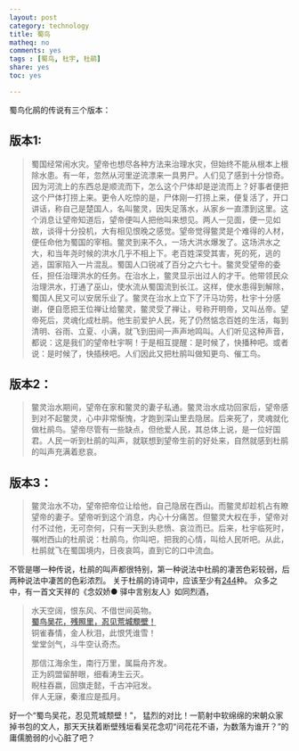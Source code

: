 ```yaml
---
layout: post 
category: technology
title: 蜀鸟
matheq: no
comments: yes
tags : [蜀鸟, 杜宇, 杜鹃] 
share: yes
toc: yes

---
```


蜀鸟化鹃的传说有三个版本：

## 版本1:
> 蜀国经常闹水灾。望帝也想尽各种方法来治理水灾，但始终不能从根本上根除水患。有一年，忽然从河里逆流漂来一具男尸。人们见了感到十分惊奇。因为河流上的东西总是顺流而下，怎么这个尸体却是逆流而上？好事者便把这个尸体打捞上来。更令人吃惊的是，尸体刚一打捞上来，便复活了，开口讲话，称自己是楚国人，名叫鳖灵，因失足落水，从家乡一直漂到这里。这个消息让望帝知道后，望帝便叫人把他叫来想见。两人一见面，便一见如故，谈得十分投机，大有相见恨晚之感觉。望帝觉得鳖灵是个难得的人材，便任命他为蜀国的宰相。鳖灵到来不久，一场大洪水爆发了。这场洪水之大，和当年尧时候的洪水几乎不相上下。老百姓深受其害，死的死，逃的逃，国家陷入一片混乱。蜀国人口锐减了百分之六七十。鳖灵受望帝的委任，担任治理洪水的任务。在治水上，鳖灵显示出过人的才干。他带领民众治理洪水，打通了巫山，使水流从蜀国流到长江。这样，使水患得到解除，蜀国人民又可以安居乐业了。鳖灵在治水上立下了汗马功劳，杜宇十分感谢，便自愿把王位禅让给鳖灵，鳖灵受了禅让，号称开明帝，又叫丛帝。望帝死后，灵魂化成杜鹃。他生前爱护人民，死了仍然惦念百姓的生活，每到清明、谷雨、立夏、小满，就飞到田间一声声地鸣叫。人们听见这种声音，都说：这是我们的望帝杜宇啊！于是相互提醒：是时候了，快播种吧。或者说：是时候了，快插秧吧。人们因此又把杜鹃叫做知更鸟、催工鸟。

## 版本2：
> 鳖灵治水期间，望帝在家和鳖灵的妻子私通。鳖灵治水成功回家后，望帝感到对不起鳖灵，心中非常惭愧，才跑到深山里去隐居。后来死了，灵魂就化做杜鹃鸟。望帝尽管有一些缺点，但他爱人民，其总体上说，是一位好国君。人民一听到杜鹃的叫声，就联想到望帝生前的好处来，自然就感到杜鹃的叫声充满着悲哀。

## 版本3：
> 鳖灵治水不功，望帝把帝位让给他，自己隐居在西山。而鳖灵却趁机占有瞭望帝的妻子。望帝听到这个消息，内心十分痛苦。但鳖灵大权在手，望帝对付不过他，无可奈何，只有一天到头悲愤、哀泣而已。后来，杜宇临死时，嘱咐西山的杜鹃说：杜鹃鸟，你叫吧，把我的心情，叫给人民听吧。从此，杜鹃就飞在蜀国境内，日夜哀鸣，直到它的口中流血。

不管是哪一种传说，杜鹃的叫声都很特别，第一种说法中杜鹃的凄苦色彩较弱，后两种说法中凄苦的色彩浓烈。
关于杜鹃的诗词中，应该至少有[244](http://hanyu.iciba.com/index.php?module=shige&act=search&type=all&keyword=%E6%9D%9C%E9%B9%83&pageno=3)种。
众多之中，有一首文天祥的《念奴娇● 驿中言别友人》如同烈酒，

> 水天空阔，恨东风、不借世间英物。  
<u>__蜀鸟吴花，残照里，忍见荒城颓壁！__</u>  
铜雀春情，金人秋泪，此恨凭谁雪！  
堂堂剑气，斗牛空认奇杰。
> 
> 那信江海余生，南行万里，属扁舟齐发。  
正为鸥盟留醉眼，细看涛生云灭。  
睨柱吞嬴，回旗走懿，千古冲冠发。  
伴人无寐，秦淮应是孤月。

好一个“蜀鸟吴花，忍见荒城颓壁！”， 猛烈的对比！一箭射中软绵绵的宋朝众家掉书包的文人，那天天扶着断壁残垣看吴花念叨“问花花不语，为数落为谁开？”的庸儒脆弱的小心脏了吧？
